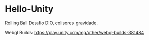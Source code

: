 # Hello-Unity
 Rolling Ball
Desafio DIO, colisores, gravidade.

Webgl Builds: https://play.unity.com/mg/other/webgl-builds-381484
